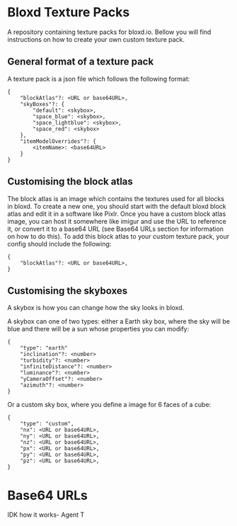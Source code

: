 # Bloxd Texture Packs
A repository containing texture packs for bloxd.io. Bellow you will find instructions on how to create your own custom texture pack.

## General format of a texture pack
A texture pack is a json file which follows the following format:

```
{
	"blockAtlas"?: <URL or base64URL>,
	"skyBoxes"?: {
		"default": <skybox>,
		"space_blue": <skybox>,
		"space_lightblue": <skybox>,
		"space_red": <skybox>
	},
	"itemModelOverrides"?: {
		<itemName>: <base64URL>
	}
}
```

## Customising the block atlas
The block atlas is an image which contains the textures used for all blocks in bloxd. To create a new one, you should start with the default bloxd block atlas and edit it in a software like Pixlr. Once you have a custom block atlas image, you can host it somewhere like imigur and use the URL to reference it, or convert it to a base64 URL (see Base64 URLs section for information on how to do this). To add this block atlas to your custom texture pack, your config should include the following:
```
{
    "blockAtlas"?: <URL or base64URL>,
}
```

## Customising the skyboxes
A skybox is how you can change how the sky looks in bloxd.

A skybox can one of two types: either a Earth sky box, where the sky will be blue and there will be a sun whose properties you can modify:

```
{
	"type": "earth"
	"inclination"?: <number>
	"turbidity"?: <number>
	"infiniteDistance"?: <number>
	"luminance"?: <number>
	"yCameraOffset"?: <number>
	"azimuth"?: <number>
}
```

Or a custom sky box, where you define a image for 6 faces of a cube:

```
{
	"type": "custom",
	"nx": <URL or base64URL>,
	"ny": <URL or base64URL>,
	"nz": <URL or base64URL>,
	"px": <URL or base64URL>,
	"py": <URL or base64URL>,
	"pz": <URL or base64URL>,
}
```

# Base64 URLs
IDK how it works- Agent T
